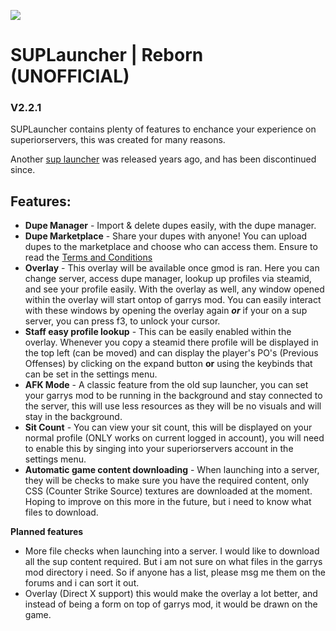 ![](https://superiorservers.co/static/images/site-logo_reduced.png)
# SUPLauncher | Reborn (UNOFFICIAL)
### V2.2.1

SUPLauncher contains plenty of features to enchance your experience on superiorservers, this was created for many reasons.

Another [sup launcher](https://github.com/Nicks-Alt/SUPLauncher) was released years ago, and has been discontinued since.

## Features:
* **Dupe Manager** - Import & delete dupes easily, with the dupe manager.
* **Dupe Marketplace** - Share your dupes with anyone! You can upload dupes to the marketplace and choose who can access them. Ensure to read the [Terms and Conditions](https://github.com/BestOfAllCoding/SUPLauncher-Reborn/blob/main/MARKETPLACE_TERMS)
* **Overlay** - This overlay will be available once gmod is ran. Here you can change server, access dupe manager, lookup up profiles via steamid, and see your profile easily. With the overlay as well, any window opened within the overlay will start ontop of garrys mod. You can easily interact with these windows by opening the overlay again ***or*** if your on a sup server, you can press f3, to unlock your cursor. 
* **Staff easy profile lookup** - This can be easily enabled within the overlay. Whenever you copy a steamid there profile will be displayed in the top left (can be moved) and can display the player's PO's (Previous Offenses) by clicking on the expand button **or** using the keybinds that can be set in the settings menu.
* **AFK Mode** - A classic feature from the old sup launcher, you can set your garrys mod to be running in the background and stay connected to the server, this will use less resources as they will be no visuals and will stay in the background.
* **Sit Count** - You can view your sit count, this will be displayed on your normal profile (ONLY works on current logged in account), you will need to enable this by singing into your superiorservers account in the settings menu.
* **Automatic game content downloading** - When launching into a server, they will be checks to make sure you have the required content, only CSS (Counter Strike Source) textures are downloaded at the moment. Hoping to improve on this more in the future, but i need to know what files to download. 

**Planned features**
* More file checks when launching into a server. I would like to download all the sup content required. But i am not sure on what files in the garrys mod directory i need. So if anyone has a list, please msg me them on the forums and i can sort it out.
* Overlay (Direct X support) this would make the overlay a lot better, and instead of being a form on top of garrys mod, it would be drawn on the game.
